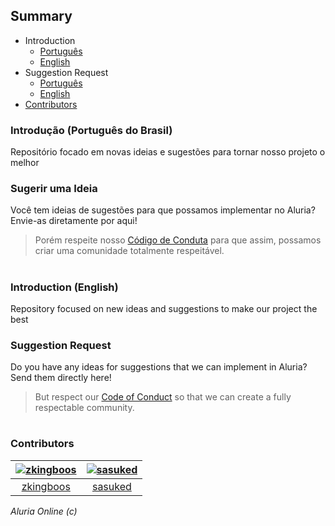 ## Summary

* Introduction
  * [Português](#Introdução)
  * [English](#Introduction)
* Suggestion Request
  * [Português](#Sugerir-uma-Ideia)
  * [English](#Suggestion-Request)
* [Contributors](#Contributors)

### Introdução (Português do Brasil)
Repositório focado em novas ideias e sugestões para tornar nosso projeto o melhor

### Sugerir uma Ideia
Você tem ideias de sugestões para que possamos implementar no Aluria? Envie-as diretamente por aqui!
> Porém respeite nosso [Código de Conduta](https://github.com/AluriaDev/suggestions/blob/master/CODE_OF_CONDUCT.md) para que assim, possamos criar uma comunidade totalmente respeitável.  

#

### Introduction (English)
Repository focused on new ideas and suggestions to make our project the best

### Suggestion Request
Do you have any ideas for suggestions that we can implement in Aluria? Send them directly here!
> But respect our [Code of Conduct](https://github.com/AluriaDev/suggestions/blob/master/CODE_OF_CONDUCT.md) so that we can create a fully respectable community.

#

### Contributors
[<img alt="zkingboos" src="https://avatars3.githubusercontent.com/u/42500187?v=4&s=117&width=117">](https://github.com/zkingboos) |[<img alt="sasuked" src="https://avatars3.githubusercontent.com/u/69403805?v=4&s=117&width=117">](https://github.com/sasuked) |
:---:|:---:|
[zkingboos](https://github.com/zkingboos)|[sasuked](https://github.com/sasuked)|

_Aluria Online (c)_ 

